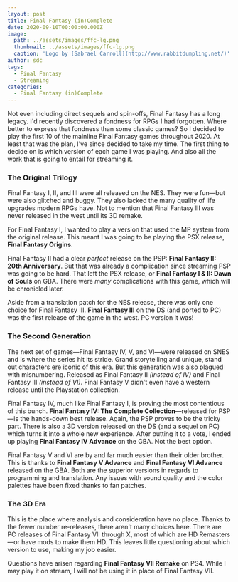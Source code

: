 ```yaml
---
layout: post
title: Final Fantasy (in)Complete
date: 2020-09-10T00:00:00.000Z
image:
  path: ../assets/images/ffc-lg.png
  thumbnail: ../assets/images/ffc-lg.png
  caption: 'Logo by [Sabrael Carroll](http://www.rabbitdumpling.net/)'
author: sdc
tags:
  - Final Fantasy
  - Streaming
categories:
  - Final Fantasy (in)Complete
---
```


Not even including direct sequels and spin-offs, Final Fantasy has a long legacy. I'd recently discovered a fondness for RPGs I had forgotten. Where better to express that fondness than some classic games? So I decided to play the first 10 of the mainline Final Fantasy games throughout 2020. At least that was the plan, I've since decided to take my time. The first thing to decide on is which version of each game I was playing. And also all the work that is going to entail for streaming it.

<!--more-->

### The Original Trilogy

Final Fantasy I, II, and III were all released on the NES. They were fun—but were also glitched and buggy. They also lacked the many quality of life upgrades modern RPGs have. Not to mention that Final Fantasy III was never released in the west until its 3D remake.

For Final Fantasy I, I wanted to play a version that used the MP system from the original release. This meant I was going to be playing the PSX release, **Final Fantasy Origins**.

Final Fantasy II had a clear *perfect* release on the PSP: **Final Fantasy II: 20th Anniversary**. But that was already a complication since streaming PSP was going to be hard. That left the PSX release, or **Final Fantasy I & II: Dawn of Souls** on GBA. There were *many* complications with this game, which will be chronicled later.

Aside from a translation patch for the NES release, there was only one choice for Final Fantasy III. **Final Fantasy III** on the DS (and ported to PC) was the first release of the game in the west. PC version it was!

### The Second Generation

The next set of games—Final Fantasy IV, V, and VI—were released on SNES and is where the series hit its stride. Grand storytelling and unique, stand out characters ere iconic of this era. But this generation was also plagued with misnumbering. Released as Final Fantasy II *(instead of IV)* and Final Fantasy III *(instead of VI)*. Final Fantasy V didn't even have a western release until the Playstation collection.

Final Fantasy IV, much like Final Fantasy I, is proving the most contentious of this bunch. **Final Fantasy IV: The Complete Collection**—released for PSP—is the hands-down best release. Again, the PSP proves to be the tricky part. There is also a 3D version released on the DS (and a sequel on PC) which turns it into a whole new experience. After putting it to a vote, I ended up playing **Final Fantasy IV Advance** on the GBA. Not the best option.

Final Fantasy V and VI are by and far much easier than their older brother. This is thanks to **Final Fantasy V Advance** and **Final Fantasy VI Advance** released on the GBA. Both are the superior versions in regards to programming and translation. Any issues with sound quality and the color palettes have been fixed thanks to fan patches.

### The 3D Era

This is the place where analysis and consideration have no place. Thanks to the fewer number re-releases, there aren't many choices here. There are PC releases of Final Fantasy VII through X, most of which are HD Remasters—or have mods to make them HD. This leaves little questioning about which version to use, making my job easier.

Questions have arisen regarding **Final Fantasy VII Remake** on PS4. While I may play it on stream, I will not be using it in place of Final Fantasy VII.
